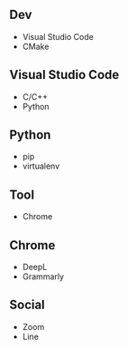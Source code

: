 ## Dev
- Visual Studio Code
- CMake

## Visual Studio Code
- C/C++
- Python

## Python
- pip
- virtualenv

## Tool
- Chrome

## Chrome
- DeepL
- Grammarly

## Social
- Zoom
- Line
